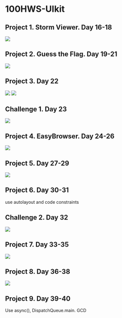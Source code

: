 # 100HWS-UIkit

## Project 1. Storm Viewer. Day 16-18
![](Project1/images/project1.gif)

## Project 2. Guess the Flag. Day 19-21
![](GuessTheFlag/images/Simulator%20Screen%20Recording%20-%20iPhone%2012%20-%202021-06-15%20at%2017.11.34.gif)

## Project 3. Day 22
![](Project%203/Project%203/images/proj3.2.gif)
![](Project%203/Project%203/images/proj3.gif)

## Challenge 1. Day 23
![](Challange%201/images/chal1.gif)

## Project 4. EasyBrowser. Day 24-26
![](EasyBrowser/images/proj4.gif)

## Project 5. Day 27-29
![](Project5/images/Simulator%20Screen%20Recording%20-%20iPhone%2012%20-%202021-07-01%20at%2022.03.58.gif)

## Project 6. Day 30-31
use autolayout and code constraints

## Challenge 2. Day 32
![](Challange2/images/chal2.gif)

## Project 7. Day 33-35
![](Project%207/images/proj7.gif)

## Project 8. Day 36-38
![](Project%208/images/proj8.gif)

## Project 9. Day 39-40
Use async(), DispatchQueue.main. GCD
